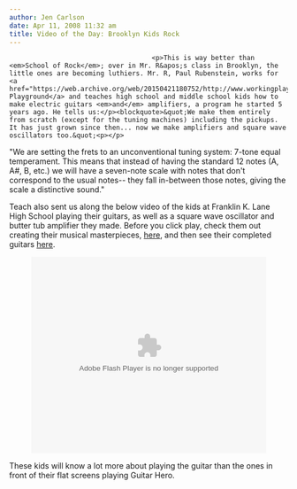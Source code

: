 ```yaml
---
author: Jen Carlson
date: Apr 11, 2008 11:32 am
title: Video of the Day: Brooklyn Kids Rock
---
```


	
										<p>This is way better than <em>School of Rock</em>; over in Mr. R&apos;s class in Brooklyn, the little ones are becoming luthiers. Mr. R, Paul Rubenstein, works for <a href="https://web.archive.org/web/20150421180752/http://www.workingplayground.org/">Working Playground</a> and teaches high school and middle school kids how to make electric guitars <em>and</em> amplifiers, a program he started 5 years ago. He tells us:</p><blockquote>&quot;We make them entirely from scratch (except for the tuning machines) including the pickups. It has just grown since then... now we make amplifiers and square wave oscillators too.&quot;<p></p>

<p>&quot;We are setting the frets to an unconventional tuning system: 7-tone equal temperament. This means that instead of having the standard 12 notes (A, A#, B, etc.) we will have a seven-note scale with notes that don&apos;t correspond to the usual notes-- they fall in-between those notes, giving the scale a distinctive sound.&quot;</p></blockquote>Teach also sent us along the below video of the kids at  Franklin K. Lane High School playing their guitars, as well as a square wave oscillator and butter tub amplifier they made. Before you click play, check them out creating their musical masterpieces, <a href="https://web.archive.org/web/20150421180752/http://www.ubertar.com/kids7">here</a>, and then see their completed guitars <a href="https://web.archive.org/web/20150421180752/http://www.ubertar.com/kids8">here</a>.<p></p>

<center><object width="425" height="355"><param name="movie" value="http://www.youtube.com/v/mT5gUgVmqVI&amp;hl=en"><param name="wmode" value="transparent"><embed src="https://web.archive.org/web/20150421180752oe_/http://www.youtube.com/v/mT5gUgVmqVI&amp;hl=en" type="application/x-shockwave-flash" wmode="transparent" width="425" height="355"></object></center>

<p>These kids will know a lot more about playing the guitar than the ones in front of their flat screens playing Guitar Hero. </p>					
										
									
				